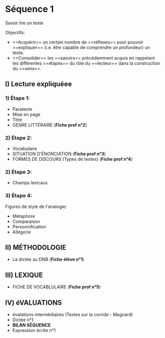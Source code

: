 # Séquence 1

Savoir lire un texte

Objectifs: 

* ==Acquérir== un certain nombre de ==réflexes== pour pouvoir ==expliquer== (i.e. être capable de comprendre un profondeur) un texte.
* ==Consolider== les ==savoirs== précédemment acquis en rappelant les différentes ==étapes== du rôle du ==lecteur== dans la construction du ==sens==. 

## I) Lecture expliquéee
### 1) Étape 1:

* Paratexte
* Mise en page
* Titre
* GENRE LITTÉRAIRE (**Fiche prof n°2**)

### 2) Étape 2:

* Vocabulaire
* SITUATION D'ÉNONCIATION (**Fiche prof n°3**)
* FORMES DE DISCOURS (Types de textes) (**Fiche prof n°4**)

### 2) Étape 3:

* Champs lexicaux

### 3) Étape 4:

Figures de style de l'analogie:

* Métaphore
* Comparaison
* Personnification
* Allégorie

## II) MÉTHODOLOGIE

* La dictée au DNB (**Fiche élève n°1**)

## III) LEXIQUE

* FICHE DE VOCABLULAIRE (**Fiche prof n°5**)

## IV) éVALUATIONS

* évalations intermédiaires (Textes sur la corrida - Magnard)
* Dictée n°1
* **BILAN SÉQUENCE**
* Expression écrite n°1

